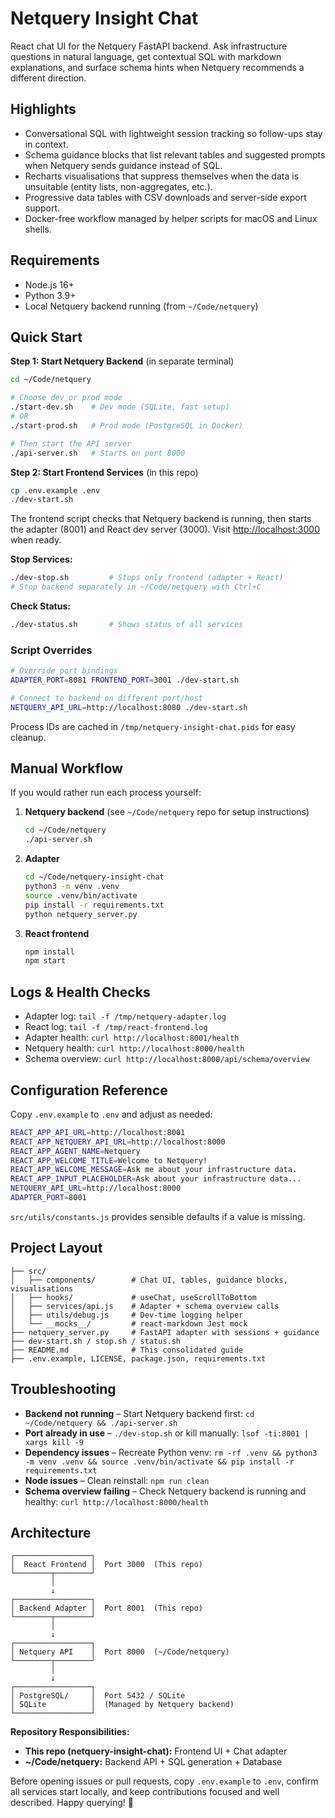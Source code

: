 # Netquery Insight Chat

React chat UI for the Netquery FastAPI backend. Ask infrastructure questions in natural language, get contextual SQL with markdown explanations, and surface schema hints when Netquery recommends a different direction.

## Highlights
- Conversational SQL with lightweight session tracking so follow-ups stay in context.
- Schema guidance blocks that list relevant tables and suggested prompts when Netquery sends guidance instead of SQL.
- Recharts visualisations that suppress themselves when the data is unsuitable (entity lists, non-aggregates, etc.).
- Progressive data tables with CSV downloads and server-side export support.
- Docker-free workflow managed by helper scripts for macOS and Linux shells.

## Requirements
- Node.js 16+
- Python 3.9+
- Local Netquery backend running (from `~/Code/netquery`)

## Quick Start

**Step 1: Start Netquery Backend** (in separate terminal)
```bash
cd ~/Code/netquery

# Choose dev or prod mode
./start-dev.sh    # Dev mode (SQLite, fast setup)
# OR
./start-prod.sh   # Prod mode (PostgreSQL in Docker)

# Then start the API server
./api-server.sh   # Starts on port 8000
```

**Step 2: Start Frontend Services** (in this repo)
```bash
cp .env.example .env
./dev-start.sh
```

The frontend script checks that Netquery backend is running, then starts the adapter (8001) and React dev server (3000). Visit [http://localhost:3000](http://localhost:3000) when ready.

**Stop Services:**
```bash
./dev-stop.sh         # Stops only frontend (adapter + React)
# Stop backend separately in ~/Code/netquery with Ctrl+C
```

**Check Status:**
```bash
./dev-status.sh       # Shows status of all services
```

### Script Overrides
```bash
# Override port bindings
ADAPTER_PORT=8081 FRONTEND_PORT=3001 ./dev-start.sh

# Connect to backend on different port/host
NETQUERY_API_URL=http://localhost:8080 ./dev-start.sh
```
Process IDs are cached in `/tmp/netquery-insight-chat.pids` for easy cleanup.

## Manual Workflow
If you would rather run each process yourself:

1. **Netquery backend** (see `~/Code/netquery` repo for setup instructions)
    ```bash
    cd ~/Code/netquery
    ./api-server.sh
    ```
2. **Adapter**
    ```bash
    cd ~/Code/netquery-insight-chat
    python3 -m venv .venv
    source .venv/bin/activate
    pip install -r requirements.txt
    python netquery_server.py
    ```
3. **React frontend**
    ```bash
    npm install
    npm start
    ```

## Logs & Health Checks
- Adapter log: `tail -f /tmp/netquery-adapter.log`
- React log: `tail -f /tmp/react-frontend.log`
- Adapter health: `curl http://localhost:8001/health`
- Netquery health: `curl http://localhost:8000/health`
- Schema overview: `curl http://localhost:8000/api/schema/overview`

## Configuration Reference
Copy `.env.example` to `.env` and adjust as needed:
```bash
REACT_APP_API_URL=http://localhost:8001
REACT_APP_NETQUERY_API_URL=http://localhost:8000
REACT_APP_AGENT_NAME=Netquery
REACT_APP_WELCOME_TITLE=Welcome to Netquery!
REACT_APP_WELCOME_MESSAGE=Ask me about your infrastructure data.
REACT_APP_INPUT_PLACEHOLDER=Ask about your infrastructure data...
NETQUERY_API_URL=http://localhost:8000
ADAPTER_PORT=8001
```
`src/utils/constants.js` provides sensible defaults if a value is missing.

## Project Layout
```
├── src/
│   ├── components/        # Chat UI, tables, guidance blocks, visualisations
│   ├── hooks/             # useChat, useScrollToBottom
│   ├── services/api.js    # Adapter + schema overview calls
│   ├── utils/debug.js     # Dev-time logging helper
│   └── __mocks__/         # react-markdown Jest mock
├── netquery_server.py     # FastAPI adapter with sessions + guidance
├── dev-start.sh / stop.sh / status.sh
├── README.md              # This consolidated guide
├── .env.example, LICENSE, package.json, requirements.txt
```

## Troubleshooting
- **Backend not running** – Start Netquery backend first: `cd ~/Code/netquery && ./api-server.sh`
- **Port already in use** – `./dev-stop.sh` or kill manually: `lsof -ti:8001 | xargs kill -9`
- **Dependency issues** – Recreate Python venv: `rm -rf .venv && python3 -m venv .venv && source .venv/bin/activate && pip install -r requirements.txt`
- **Node issues** – Clean reinstall: `npm run clean`
- **Schema overview failing** – Check Netquery backend is running and healthy: `curl http://localhost:8000/health`

## Architecture
```
┌─────────────────┐
│  React Frontend │  Port 3000  (This repo)
└────────┬────────┘
         │
         ↓
┌─────────────────┐
│ Backend Adapter │  Port 8001  (This repo)
└────────┬────────┘
         │
         ↓
┌─────────────────┐
│ Netquery API    │  Port 8000  (~/Code/netquery)
└────────┬────────┘
         │
         ↓
┌─────────────────┐
│ PostgreSQL/     │  Port 5432 / SQLite
│ SQLite          │  (Managed by Netquery backend)
└─────────────────┘
```

**Repository Responsibilities:**
- **This repo (netquery-insight-chat):** Frontend UI + Chat adapter
- **~/Code/netquery:** Backend API + SQL generation + Database

Before opening issues or pull requests, copy `.env.example` to `.env`, confirm all services start locally, and keep contributions focused and well described. Happy querying! 🚀
